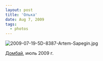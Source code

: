```yaml
---
layout: post
title: 'Олька'
date: Aug 7, 2009
tags:
  - photos
---
```


![2009-07-19-5D-8387-Artem-Sapegin.jpg](photo://414)

[Домбай](http://birdwatcher.ru/albums/dombai/ "Домбайские фотографии"), июль 2009 г.
